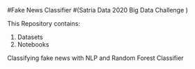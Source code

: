 #Fake News Classifier 
#(Satria Data 2020 Big Data Challenge )

This Repository contains:
1. Datasets
2. Notebooks

Classifying fake news with NLP and Random Forest  Classifier
